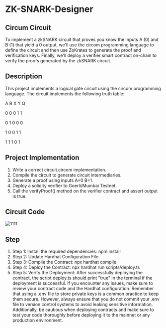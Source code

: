 # ZK-SNARK-Designer

## Circum Circuit
To implement a zkSNARK circuit that proves you know the inputs A (0) and B (1) that yield a 0 output, we'll use the circom programming language to define the circuit and then use ZoKrates to generate the proof and verification keys. Finally, we'll deploy a verifier smart contract on-chain to verify the proofs generated by the zkSNARK circuit.

## Description
This project implements a logical gate circuit using the circom programming language. The circuit implements the following truth table:

A B X Y Q

0 0 0 1 1

0 1 0 0 0

1 0 0 1 1

1 1 1 0 1

## Project Implementation
1. Write a correct circuit.circom implementation.
2. Compile the circuit to generate circuit intermediaries.
3. Generate a proof using inputs A=0 B=1.
4. Deploy a solidity verifier to Goerli/Mumbai Testnet.
5. Call the verifyProof() method on the verifier contract and assert output is true.

## Circuit Code 
![1111](https://github.com/ursprash/zkSnark/assets/111697531/309f0a52-15eb-4f51-bb6c-df4ae0fced87)

## Step 
1. Step 1: Install the required dependencies: npm install
2. Step 2: Update Hardhat Configuration File
3. Step 3: Compile the Contract: npx hardhat compile
4. Step 4: Deploy the Contract: npx hardhat run scripts/deploy.ts 
5. Step 5: Verify the Deployment:
After successfully deploying the contract, the script deploy.ts should print "true" in the terminal if the deployment is successful. If you encounter any issues, make sure to review your contract code and the Hardhat configuration.
Remember that using a .env file to store private keys is a common practice to keep them secure. However, always ensure that you do not commit your .env file to version control systems to avoid leaking sensitive information. Additionally, be cautious when deploying contracts and make sure to test your code thoroughly before deploying it to the mainnet or any production environment.

